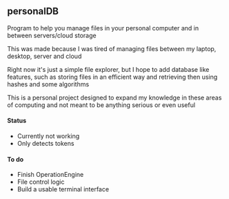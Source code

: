  ## personalDB
 
Program to help you manage files in your personal computer and in between servers/cloud storage  

This was made because I was tired of managing files between my laptop, desktop, server and cloud  
 
Right now it's just a simple file explorer, but I hope to add database like features, such as
storing files in an efficient way and retrieving then using hashes and some algorithms  

This is a personal project designed to expand my knowledge in these areas of computing and not
meant to be anything serious or even useful  

#### Status
- Currently not working
- Only detects tokens

#### To do
- Finish OperationEngine
- File control logic
- Build a usable terminal interface
